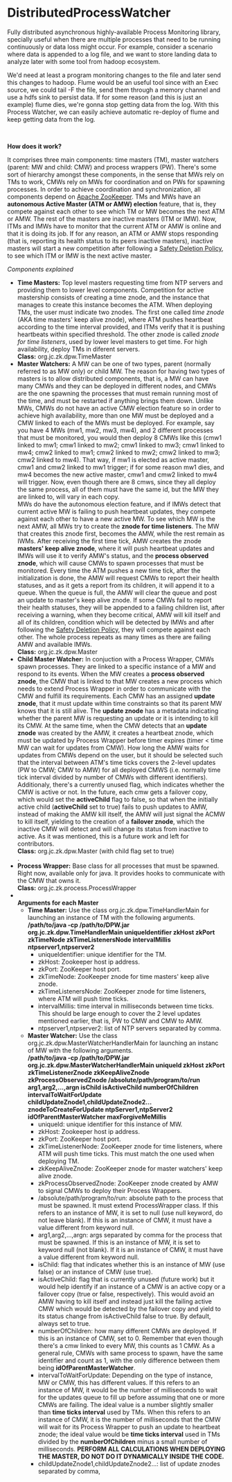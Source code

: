 # DistributedProcessWatcher
<p>Fully distributed asynchronous highly-available Process Monitoring library, specially useful when there are multiple processes that need to be running continuously or data loss might occur. For example, consider a scenario where data is appended to a log file, and we want to store landing data to analyze later with some tool from hadoop ecosystem.</p>

<p>We'd need at least a program monitoring changes to the file and later send this changes to hadoop. Flume would be an useful tool since with an Exec source, we could tail -F the file, send them through a memory channel and use a hdfs sink to persist data. If for some reason (and this is just an example) flume dies, we're gonna stop getting data from the log. With this Process Watcher, we can easily achieve automatic re-deploy of flume and keep getting data from the log.</p><br/>

<b>How does it work?</b>
<p>It comprises three main components: time masters (TM), master watchers (parent: MW and child: CMW) and process wrappers (PW). There's some sort of hierarchy amongst these components, in the sense that MWs rely on TMs to work, CMWs rely on MWs for coordination and on PWs for spawning processes. In order to achieve coordination and synchronization, all components depend on <a href="https://zookeeper.apache.org/">Apache ZooKeeper</a>. TMs and MWs have an <b>autonomous Active Master (ATM or AMW) election</b> feature, that is, they compete against each other to see which TM or MW becomes the next ATM or AMW. The rest of the masters are inactive masters (ITM or IMW). Now, ITMs and IMWs have to monitor that the current ATM or AMW is online and that it is doing its job. If for any reason, an ATM or AMW stops responding (that is, reporting its health status to its peers inactive masters), inactive masters will start a new competition after following a <a href="">Safety Deletion Policy</a>, to see which ITM or IMW is the next active master.</p>
<p><i>Components explained</i></p>
<ul>
  <li><b>Time Masters:</b> Top level masters requesting time from NTP servers and providing them to lower level components. Competition for active mastership consists of creating a time znode, and the instance that manages to create this instance becomes the ATM. When deploying TMs, the user must indicate two znodes. The first one called <i>time znode</i> (AKA time masters' keep alive znode), where ATM pushes heartbeat according to the time interval provided, and ITMs verify that it is pushing heartbeats within specified threshold. The other znode is called <i>znode for time listeners</i>, used by lower level masters to get time. For high availability, deploy TMs in diferent servers.<br/>
  <b>Class:</b> org.jc.zk.dpw.TimeMaster</li>
  <li><b>Master Watchers:</b> A MW can be one of two types, parent (normally referred to as MW only) or child MW. The reason for having two types of masters is to allow distributed components, that is, a MW can have many CMWs and they can be deployed in different nodes, and CMWs are the one spawning the processes that must remain running most of the time, and must be restarted if anything brings them down. Unlike MWs, CMWs do not have an active CMW election feature so in order to achieve high availability, more than one MW must be deployed and a CMW linked to each of the MWs must be deployed. For example, say you have 4 MWs (mw1, mw2, mw3, mw4), and 2 different processes that must be monitored, you would then deploy 8 CMWs like this (cmw1 linked to mw1; cmw1 linked to mw2; cmw1 linked to mw3; cmw1 linked to mw4; cmw2 linked to mw1; cmw2 linked to mw2; cmw2 linked to mw3; cmw2 linked to mw4). That way, if mw1 is elected as active master, cmw1 and cmw2 linked to mw1 trigger; if for some reason mw1 dies, and mw4 becomes the new active master, cmw1 and cmw2 linked to mw4 will trigger. Now, even though there are 8 cmws, since they all deploy the same process, all of them must have the same id, but the MW they are linked to, will vary in each copy. 
<br/>
MWs do have the autonomous election feature, and if IMWs detect that current active MW is failing to push heartbeat updates, they compete against each other to have a new active MW. To see which MW is the next AMW, all MWs try to create the <b>znode for time listeners</b>. The MW that creates this znode first, becomes the AMW, while the rest remain as IWMs. After receiving the first time tick, AMW creates the znode <b>masters' keep alive znode</b>, where it will push heartbeat updates and IMWs will use it to verify AMW's status, and the <b>process observed znode</b>, which will cause CMWs to spawn processes that must be monitored. Every time the ATM pushes a new time tick, after the initialization is done, the AMW will request CMWs to report their health statuses, and as it gets a report from its children, it will append it to a queue. When the queue is full, the AMW will clear the queue and post an update to master's keep alive znode. If some CMWs fail to report their health statuses, they will be appended to a failing children list, after receiving a warning, when they become critical, AMW will kill itself and all of its children, condition which will be detected by IMWs and after following the <a href="">Safety Deletion Policy</a>, they will compete against each other. The whole process repeats as many times as there are failing AMW and available IMWs.<br/>
<b>Class:</b> org.jc.zk.dpw.Master</li>
<li><b>Child Master Watcher:</b> In conjuction with a Process Wrapper, CMWs spawn processes. They are linked to a specific instance of a MW and respond to its events. When the MW creates a <b>process observed znode</b>, the CMW that is linked to that MW creates a new process which needs to extend Process Wrapper in order to communicate with the CMW and fulfill its requirements. Each CMW has an assigned <b>update znode</b>, that it must update within time constraints so that its parent MW knows that it is still alive. The <b>update znode</b> has a metadata indicating whether the parent MW is requesting an update or it is intending to kill its CMW. At the same time, when the CMW detects that an <b>update znode</b> was created by the AMW, it creates a heartbeat znode, which must be updated by Process Wrapper before timer expires (timer &lt; time MW can wait for updates from CMW). How long the AMW waits for updates from CMWs depend on the user, but it should be selected such that the interval between ATM's time ticks covers the 2-level updates (PW to CMW; CMW to AMW) for all deployed CMWS (i.e. normally time tick interval divided by number of CMWs with different identifiers).<br/>
Additionaly, there's a currently unused flag, which indicates whether the CMW is active or not. In the future, each cmw gets a failover copy, which would set the <b>activeChild</b> flag to false, so that when the initially active child (<b>activeChild</b> set to true) fails to push updates to AMW, instead of making the AMW kill itself, the AMW will just signal the ACMW to kill itself, yielding to the creation of a <b>failover znode</b>, which the inactive CMW will detect and will change its status from inactive to active. As it was mentioned, this is a future work and left for contributors.<br/>
<b>Class:</b> org.jc.zk.dpw.Master (with child flag set to true)</li>.
<li><b>Process Wrapper:</b> Base class for all processes that must be spawned. Right now, available only for java. It provides hooks to communicate with the CMW that owns it. <br/>
<b>Class:</b> org.jc.zk.process.ProcessWrapper<li>
<br/>
<b>Arguments for each Master</b>
<ul>
  <li><b>Time Master:</b> Use the class org.jc.zk.dpw.TimeHandlerMain for launching an instance of TM with the following arguments.<br/>
  <b>/path/to/java -cp /path/to/DPW.jar org.jc.zk.dpw.TimeHandlerMain uniqueIdentifier zkHost zkPort zkTimeNode zkTimeListenersNode intervalMillis ntpserver1,ntpserver2</b><br/>
  <ul>
  <li>uniqueIdentifier: unique identifier for the TM.</li>
  <li>zkHost: Zookeeper host ip address.</li>
  <li>zkPort: ZooKeeper host port.</li>
  <li>zkTimeNode: ZooKeeper znode for time masters' keep alive znode.</li>
  <li>zkTimeListenersNode: ZooKeeper znode for time listeners, where ATM will push time ticks.</li>
  <li>intervalMillis: time interval in milliseconds between time ticks. This should be large enough to cover the 2 level updates mentioned earlier, that is, PW to CMW and CMW to AMW.</li>
  <li>ntpserver1,ntpserver2: list of NTP servers separated by comma.</li>
  </ul></li>
  <li><b>Master Watcher:</b> Use the class org.jc.zk.dpw.MasterWatcherHandlerMain for launching an instanc of MW with the following arguments.<br/>
  <b>/path/to/java -cp /path/to/DPW.jar org.jc.zk.dpw.MasterWatcherHandlerMain uniqueId zkHost zkPort zkTimeListenerZnode zkKeepAliveZnode zkProcessObservedZnode /absolute/path/program/to/run arg1,arg2,...,argn isChild isActiveChild numberOfChildren intervalToWaitForUpdate childUpdateZnode1,childUpdateZnode2... znodeToCreateForUpdate ntpServer1,ntpServer2 idOfParentMasterWatcher maxForgiveMeMillis</b><br/>
  <ul>
  <li>uniqueId: unique identifier for this instance of MW.</li>
  <li>zkHost: Zookeeper host ip address.</li>
  <li>zkPort: ZooKeeper host port.</li>
  <li>zkTimeListenerNode: ZooKeeper znode for time listeners, where ATM will push time ticks. This must match the one used when deploying TM.</li>
  <li>zkKeepAliveZnode: ZooKeeper znode for master watchers' keep alive znode.</li>
  <li>zkProcessObservedZnode: ZooKeeper znode created by AMW to signal CMWs to deploy their Process Wrappers.</li>
  <li>/absolute/path/program/to/run: absolute path to the process that must be spawned. It must extend ProcessWrapper class. If this refers to an instance of MW, it is set to null (use null keyword, do not leave blank). If this is an instance of CMW, it must have a value different from keyword null.</li>
  <li>arg1,arg2,...,argn: args separated by comma for the process that must be spawned. If this is an instance of MW, it is set to keyword null (not blank). If it is an instance of CMW, it must have a value different from keyword null.</li>
  <li>isChild: flag that indicates whether this is an instance of MW (use false) or an instance of CMW (use true).</li>
  <li>isActiveChild: flag that is currently unused (future work) but it would help identify if an instance of a CMW is an active copy or a failover copy (true or false, respectively). This would avoid an AMW having to kill itself and instead just kill the failing active CMW which would be detected by the failover copy and yield to its status change from isActiveChild false to true. By default, always set to true.</li>
  <li>numberOfChildren: how many different CMWs are deployed. If this is an instance of CMW, set to 0. Remember that even though there's a cmw linked to every MW, this counts as 1 CMW. As a general rule, CMWs with same process to spawn, have the same identifier and count as 1, with the only difference between them being <b>idOfParentMasterWatcher</b>.</li>
  <li>intervalToWaitForUpdate: Depending on the type of instance, MW or CMW, this has different values. If this refers to an instance of MW, it would be the number of milliseconds to wait for the updates queue to fill up before assuming that one or more CMWs are failing. The ideal value is a number slightly smaller than <b>time ticks interval</b> used by TMs. When this refers to an instance of CMW, it is the number of milliseconds that the CMW will wait for its Process Wrapper to push an update to heartbeat znode; the ideal value would be <b>time ticks interval</b> used in TMs divided by the <b>numberOfChildren</b> minus a small number of milliseconds. <b>PERFORM ALL CALCULATIONS WHEN DEPLOYING THE MASTER, DO NOT DO IT DYNAMICALLY INSIDE THE CODE.</b></li>
  <li>childUpdateZnode1,childUpdateZnode2...: list of update znodes separated by comma, 
